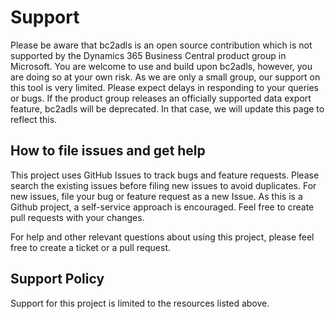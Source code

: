 # Support

Please be aware that bc2adls is an open source contribution which is not supported by the Dynamics 365 Business Central product group in Microsoft. You are welcome to use and build upon bc2adls, however, you are doing so at your own risk.
As we are only a small group, our support on this tool is very limited. Please expect delays in responding to your queries or bugs. 
If the product group releases an officially supported data export feature, bc2adls will be deprecated. In that case, we will update this page to reflect this. 

## How to file issues and get help  

This project uses GitHub Issues to track bugs and feature requests. Please search the existing 
issues before filing new issues to avoid duplicates.  For new issues, file your bug or 
feature request as a new Issue. As this is a Github project, a self-service approach is encouraged. Feel free to create pull requests with your changes.

For help and other relevant questions about using this project, please feel free to create a ticket or a pull request. 

## Support Policy  

Support for this project is limited to the resources listed above.
